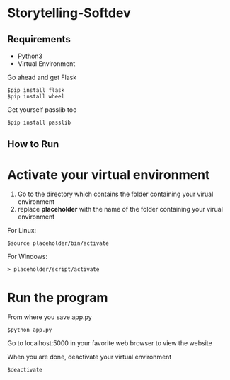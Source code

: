 # Storytelling-Softdev

## Requirements
* Python3 <br>
* Virtual Environment

Go ahead and get Flask
```
$pip install flask
$pip install wheel
```
Get yourself passlib too
```
$pip install passlib
```
## How to Run

# Activate your virtual environment 
1. Go to the directory which contains the folder containing your virual environment
2. replace **placeholder** with the name of the folder containing your virual environment

For Linux:
```
$source placeholder/bin/activate
```
For Windows:
```
> placeholder/script/activate
```
# Run the program

From where you save app.py
```
$python app.py
```
Go to localhost:5000 in your favorite web browser to view the website

When you are done, deactivate your virtual environment
```
$deactivate
```

